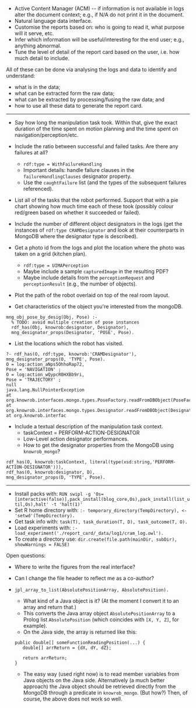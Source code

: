 * Active Content Manager (ACM) -- if information is not available in logs alter the document context; e.g., if N/A do not print it in the document.
* Natural language data interface.
* Customise the reports based on: who is going to read it, what purpose will it serve, etc.
* Infer which information will be useful/interesting for the end user; e.g., anything abnormal.
* Tune the level of detail of the report card based on the user, i.e. how much detail to include.

All of these can be done via analysing the logs and data to identify and understand:

* what is in the data;
* what can be extracted form the raw data;
* what can be extracted by processing/fusing the raw data; and
* how to use all these data to generate the report card.

---

* Say how long the manipulation task took. Within that, give the exact duration of the time spent on motion planning and the time spent on navigation/perception/etc.
* Include the ratio between successful and failed tasks. Are there any failures at all?
    - `rdf:type = WithFailureHandling`
    - Important details: handle failure clauses in the `failureHandlingClauses` designator property.
    - Use the `caughtFailure` list (and the types of the subsequent failures referenced).
* List all of the tasks that the robot performed. Support that with a pie chart showing how much time each of these took (possibly colour red/green based on whether it succeeded or failed).
* Include the number of different object designators in the logs (get the instances of `rdf:type CRAMDesignator` and look at their counterparts in MongoDB where the designator type is described).
* Get a photo id from the logs and plot the location where the photo was taken on a grid (kitchen plan).
    - `rdf:type = UIMAPerception`
    - Maybe include a sample `capturedImage` in the resulting PDF?
    - Maybe include details from the `perceptionRequest` and `perceptionResult` (e.g., the number of objects).
* Plot the path of the robot overlaid on top of the real room layout.

* Get characteristics of the object you're interested from the mongoDB.

```
mng_obj_pose_by_desig(Obj, Pose) :-
  % TODO: avoid multiple creation of pose instances
  rdf_has(Obj, knowrob:designator, Designator),
  mng_designator_props(Designator, 'POSE', Pose).
```

* List the locations which the robot has visited.

```
?- rdf_has(O, rdf:type, knowrob:'CRAMDesignator'), mng_designator_props(O, 'TYPE', Pose).
O = log:action_aNps5OhhoRap72,
Pose = 'NAVIGATION' ;
O = log:action_wQypcR0HXBb9ri,
Pose = 'TRAJECTORY' ;
null
java.lang.NullPointerException
at org.knowrob.interfaces.mongo.types.PoseFactory.readFromDBObject(PoseFactory.java:52)
at org.knowrob.interfaces.mongo.types.Designator.readFromDBObject(Designator.java:159)
at org.knowrob.interfac
```

* Include a textual description of the manipulation task context.
    - taskContext = PERFORM-ACTION-DESIGNATOR
    - Low-Level action designator performances.
    - How to get the designator properties from the MongoDB using `knowrob_mongo`?

```
rdf_has(O, knowrob:taskContext, literal(type(xsd:string,'PERFORM-ACTION-DESIGNATOR'))),
rdf_has(O, knowrob:designator, D),
mng_designator_props(D, 'TYPE', Pose).
```

---

* Install packs with: `RUN swipl -g 'Os=[interactive(false)],pack_install(blog_core,Os),pack_install(list_util,Os),halt' -t 'halt(1)'`
* Set R home directory with: `:- temporary_directory(TempDirectory), <- 'setwd'(TempDirectory).`
* Get task info with: `task(T), task_duration(T, D), task_outcome(T, O).`
* Load experiments with: `:- load_experiment('./report_card/_data/log1/cram_log.owl').`
* To create a directory use: `dir.create(file.path(mainDir, subDir), showWarnings = FALSE)`

Open questions:

* Where to write the figures from the real interface?
* Can I change the file header to reflect me as a co-author?
* `jpl_array_to_list(AbsolutePositionArray, AbsolutePosition).`
    - What kind of a Java object is it? (At the moment I convert it to an array and return that.)
    - This converts the Java array object `AbsolutePositionArray` to a Prolog list `AbsolutePosition` (which coincides with `[X, Y, Z]`, for example).
    - On the Java side, the array is returned like this:

    ```
    public double[] someFunctionReadingPosition(...) {
       double[] arrReturn = {dX, dY, dZ};

       return arrReturn;
    }
    ```

    - The easy way (used right now) is to read member variables from Java objects on the Java side. Alternatively (a much better approach) the Java object should be retrieved directly from the MongoDB through a predicate in `knowrob_mongo`. (But how?) Then, of course, the above does not work so well.
